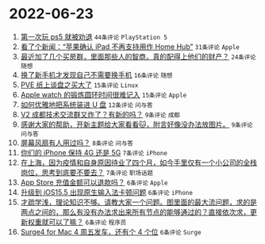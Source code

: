 # 2022-06-23

1. [第一次玩 ps5 就被劝退](https://www.v2ex.com/t/861566) `44条评论` `PlayStation 5`
1. [看了个新闻：“苹果确认 iPad 不再支持用作 Home Hub”](https://www.v2ex.com/t/861570) `31条评论` `Apple`
1. [最近加了几个买房群，里面那些人的智商，真的配得上他们的财产？](https://www.v2ex.com/t/861583) `24条评论` `随想`
1. [换了新手机才发现自己不需要换手机](https://www.v2ex.com/t/861535) `16条评论` `随想`
1. [PVE 纸上谈盘之买大了](https://www.v2ex.com/t/861569) `15条评论` `Linux`
1. [Apple watch 的锻炼圆环时间很难记入](https://www.v2ex.com/t/861540) `15条评论` `Apple`
1. [如何优雅地把系统装进 U 盘](https://www.v2ex.com/t/861536) `12条评论` `问与答`
1. [V2 成都技术交流群又炸了？有新的吗？](https://www.v2ex.com/t/861565) `9条评论` `成都`
1. [感谢大家的帮助，开新主题给大家看看🐱，附言好像没办法放图片。](https://www.v2ex.com/t/861552) `9条评论` `问与答`
1. [屏幕风扇有人用过吗？](https://www.v2ex.com/t/861530) `8条评论` `问与答`
1. [你们的 iPhone 保持 4G 还是 5G](https://www.v2ex.com/t/861580) `7条评论` `iPhone`
1. [在上海，因为疫情和自身原因待业了四个月，如今手里仅有一个小公司的全栈岗位，思考到底要不要去？](https://www.v2ex.com/t/861528) `7条评论` `职场话题`
1. [App Store 充值金额可以退款吗？](https://www.v2ex.com/t/861560) `6条评论` `Apple`
1. [升级到 iOS15.5 出现原生输入法卡顿问题](https://www.v2ex.com/t/861557) `6条评论` `iPhone`
1. [才疏学浅，理论知识不够。请教大家一个问题。图里面的最大流问题，求的是两点之间的，那么有没有办法求出来所有节点的能够通过的？直接依次求，更新权重就可以了嘛？](https://www.v2ex.com/t/861556) `6条评论` `程序员`
1. [Surge4 for Mac 4 周五发车，还有个 4 个位](https://www.v2ex.com/t/861534) `6条评论` `Surge`
